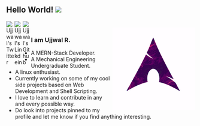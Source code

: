 ## Hello World! <img src="https://raw.githubusercontent.com/iampavangandhi/iampavangandhi/master/gifs/Hi.gif" width="30px"></h2>

<a href="https://twitter.com/ujjwal_iitkgp">
  <img align="left" alt="Ujjwal's Twitter" width="22px" src="https://cdn.jsdelivr.net/npm/simple-icons@v3/icons/twitter.svg" />
</a>
<a href="https://www.linkedin.com/in/ujjwal-raj-0442461bb">
  <img align="left" alt="Ujjwal's Linkdein" width="22px" src="https://cdn.jsdelivr.net/npm/simple-icons@v3/icons/linkedin.svg" />
</a>
<a href="https://github.com/mySpaceHere123">
  <img align="left" alt="Ujjwal's Github" width="22px" src="https://cdn.jsdelivr.net/npm/simple-icons@v3/icons/github.svg" />
</a>
<!-- <a href="https://www.instagram.com/dar_tion._/">
  <img align="left" alt="Darshan's Instagram" width="22px" src="https://cdn.jsdelivr.net/npm/simple-icons@v3/icons/instagram.svg" />
</a>

<!-- <a href="https://t.me/darshanjain01">
  <img align="left" alt="Darshan's Telegram" width="22px" src="https://cdn.jsdelivr.net/npm/simple-icons@v3/icons/telegram.svg" />
</a>
<a href="https://medium.com/@darshanjain_5991">
  <img align="left" alt="Darshan's Medium" width="22px" src="https://cdn.jsdelivr.net/npm/simple-icons@v3/icons/medium.svg" />
</a> -->

<br />
<img align="right" alt="GIF" src="https://github.com/mySpaceHere123/mySpaceHere123/blob/master/archpepe.gif"  />

### I am Ujjwal R.

- A MERN-Stack Developer.
- A Mechanical Engineering Undergraduate Student.
- A linux enthusiast.
- Currently working on some of my cool side projects based on Web Development and Shell Scripting.
- I love to learn and contribute in any and every possible way.
- Do look into projects pinned to my profile and let me know if you find anything interesting.

<!-- This code and Gif of this ReadMe is taken from https://github.com/darshan-jain -->
